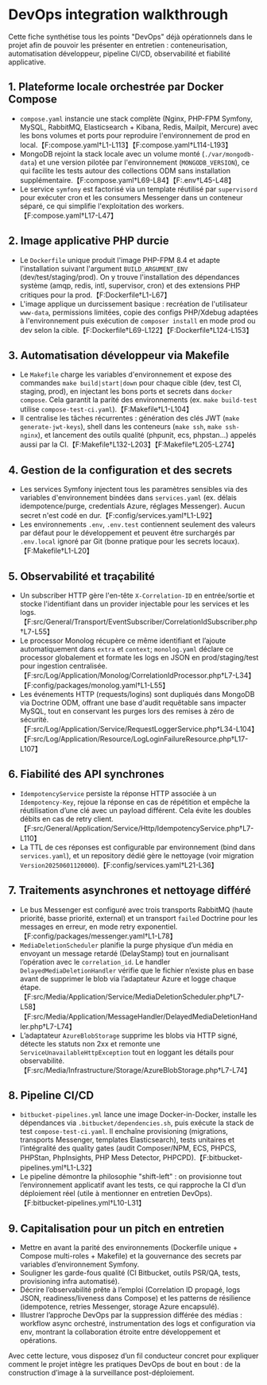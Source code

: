 # DevOps integration walkthrough

Cette fiche synthétise tous les points "DevOps" déjà opérationnels dans le projet afin de pouvoir les présenter en entretien : conteneurisation, automatisation développeur, pipeline CI/CD, observabilité et fiabilité applicative.

## 1. Plateforme locale orchestrée par Docker Compose

* `compose.yaml` instancie une stack complète (Nginx, PHP-FPM Symfony, MySQL, RabbitMQ, Elasticsearch + Kibana, Redis, Mailpit, Mercure) avec les bons volumes et ports pour reproduire l'environnement de prod en local.【F:compose.yaml†L1-L113】【F:compose.yaml†L114-L193】
* MongoDB rejoint la stack locale avec un volume monté (`./var/mongodb-data`) et une version pilotée par l'environnement (`MONGODB_VERSION`), ce qui facilite les tests autour des collections ODM sans installation supplémentaire.【F:compose.yaml†L69-L84】【F:.env†L45-L48】
* Le service `symfony` est factorisé via un template réutilisé par `supervisord` pour exécuter cron et les consumers Messenger dans un conteneur séparé, ce qui simplifie l'exploitation des workers.【F:compose.yaml†L17-L47】

## 2. Image applicative PHP durcie

* Le `Dockerfile` unique produit l'image PHP-FPM 8.4 et adapte l'installation suivant l'argument `BUILD_ARGUMENT_ENV` (dev/test/staging/prod). On y trouve l'installation des dépendances système (amqp, redis, intl, supervisor, cron) et des extensions PHP critiques pour la prod.【F:Dockerfile†L1-L67】
* L'image applique un durcissement basique : recréation de l'utilisateur `www-data`, permissions limitées, copie des configs PHP/Xdebug adaptées à l'environnement puis exécution de `composer install` en mode prod ou dev selon la cible.【F:Dockerfile†L69-L122】【F:Dockerfile†L124-L153】

## 3. Automatisation développeur via Makefile

* Le `Makefile` charge les variables d'environnement et expose des commandes `make build|start|down` pour chaque cible (dev, test CI, staging, prod), en injectant les bons ports et secrets dans `docker compose`. Cela garantit la parité des environnements (ex. `make build-test` utilise `compose-test-ci.yaml`).【F:Makefile†L1-L104】
* Il centralise les tâches récurrentes : génération des clés JWT (`make generate-jwt-keys`), shell dans les conteneurs (`make ssh`, `make ssh-nginx`), et lancement des outils qualité (phpunit, ecs, phpstan…) appelés aussi par la CI.【F:Makefile†L132-L203】【F:Makefile†L205-L274】

## 4. Gestion de la configuration et des secrets

* Les services Symfony injectent tous les paramètres sensibles via des variables d'environnement bindées dans `services.yaml` (ex. délais idempotence/purge, credentials Azure, réglages Messenger). Aucun secret n'est codé en dur.【F:config/services.yaml†L1-L92】
* Les environnements `.env`, `.env.test` contiennent seulement des valeurs par défaut pour le développement et peuvent être surchargés par `.env.local` ignoré par Git (bonne pratique pour les secrets locaux).【F:Makefile†L1-L20】

## 5. Observabilité et traçabilité

* Un subscriber HTTP gère l'en-tête `X-Correlation-ID` en entrée/sortie et stocke l'identifiant dans un provider injectable pour les services et les logs.【F:src/General/Transport/EventSubscriber/CorrelationIdSubscriber.php†L7-L55】
* Le processor Monolog récupère ce même identifiant et l’ajoute automatiquement dans `extra` et `context`; `monolog.yaml` déclare ce processor globalement et formate les logs en JSON en prod/staging/test pour ingestion centralisée.【F:src/Log/Application/Monolog/CorrelationIdProcessor.php†L7-L34】【F:config/packages/monolog.yaml†L1-L55】
* Les événements HTTP (requests/logins) sont dupliqués dans MongoDB via Doctrine ODM, offrant une base d'audit requêtable sans impacter MySQL, tout en conservant les purges lors des remises à zéro de sécurité.【F:src/Log/Application/Service/RequestLoggerService.php†L34-L104】【F:src/Log/Application/Resource/LogLoginFailureResource.php†L17-L107】

## 6. Fiabilité des API synchrones

* `IdempotencyService` persiste la réponse HTTP associée à un `Idempotency-Key`, rejoue la réponse en cas de répétition et empêche la réutilisation d’une clé avec un payload différent. Cela évite les doubles débits en cas de retry client.【F:src/General/Application/Service/Http/IdempotencyService.php†L7-L110】
* La TTL de ces réponses est configurable par environnement (bind dans `services.yaml`), et un repository dédié gère le nettoyage (voir migration `Version20250601120000`).【F:config/services.yaml†L21-L36】

## 7. Traitements asynchrones et nettoyage différé

* Le bus Messenger est configuré avec trois transports RabbitMQ (haute priorité, basse priorité, external) et un transport `failed` Doctrine pour les messages en erreur, en mode retry exponentiel.【F:config/packages/messenger.yaml†L1-L78】
* `MediaDeletionScheduler` planifie la purge physique d’un média en envoyant un message retardé (DelayStamp) tout en journalisant l’opération avec le `correlation_id`. Le handler `DelayedMediaDeletionHandler` vérifie que le fichier n’existe plus en base avant de supprimer le blob via l’adaptateur Azure et logge chaque étape.【F:src/Media/Application/Service/MediaDeletionScheduler.php†L7-L58】【F:src/Media/Application/MessageHandler/DelayedMediaDeletionHandler.php†L7-L74】
* L’adaptateur `AzureBlobStorage` supprime les blobs via HTTP signé, détecte les statuts non 2xx et remonte une `ServiceUnavailableHttpException` tout en loggant les détails pour observabilité.【F:src/Media/Infrastructure/Storage/AzureBlobStorage.php†L7-L74】

## 8. Pipeline CI/CD

* `bitbucket-pipelines.yml` lance une image Docker-in-Docker, installe les dépendances via `.bitbucket/dependencies.sh`, puis exécute la stack de test `compose-test-ci.yaml`. Il enchaîne provisioning (migrations, transports Messenger, templates Elasticsearch), tests unitaires et l’intégralité des quality gates (audit Composer/NPM, ECS, PHPCS, PHPStan, PhpInsights, PHP Mess Detector, PHPCPD).【F:bitbucket-pipelines.yml†L1-L32】
* Le pipeline démontre la philosophie "shift-left" : on provisionne tout l’environnement applicatif avant les tests, ce qui rapproche la CI d’un déploiement réel (utile à mentionner en entretien DevOps).【F:bitbucket-pipelines.yml†L10-L31】

## 9. Capitalisation pour un pitch en entretien

* Mettre en avant la parité des environnements (Dockerfile unique + Compose multi-roles + Makefile) et la gouvernance des secrets par variables d’environnement Symfony.
* Souligner les garde-fous qualité (CI Bitbucket, outils PSR/QA, tests, provisioning infra automatisé).
* Décrire l’observabilité prête à l’emploi (Correlation ID propagé, logs JSON, readiness/liveness dans Compose) et les patterns de résilience (idempotence, retries Messenger, storage Azure encapsulé).
* Illustrer l’approche DevOps par la suppression différée des médias : workflow async orchestré, instrumentation des logs et configuration via env, montrant la collaboration étroite entre développement et opérations.

Avec cette lecture, vous disposez d’un fil conducteur concret pour expliquer comment le projet intègre les pratiques DevOps de bout en bout : de la construction d’image à la surveillance post-déploiement.
